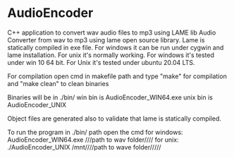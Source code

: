 # AudioEncoder
C++ application to convert wav audio files to mp3 using LAME lib
Audio Converter from wav to mp3 using lame open source library.
Lame is statically compiled in exe file.
For windows it can be run under cygwin and lame installation.
For unix it's normally working.
For windows it's tested under win 10 64 bit.
For Unix it's tested under ubuntu 20.04 LTS.

For compilation open cmd in makefile path and type "make" for compilation and "make clean" to clean binaries

Binaries will be in ./bin/
win bin is AudioEncoder_WIN64.exe
unix bin is AudioEncoder_UNIX

Object files are generated also to validate that lame is statically compiled.

To run the program
in ./bin/ path open the cmd
for windows: AudioEncoder_WIN64.exe ///path to wav folder////
for unix: ./AudioEncoder_UNIX /mnt////path to wave folder/////
